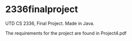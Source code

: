 # 2336finalproject
UTD CS 2336, Final Project. Made in Java.

The requirements for the project are found in Project4.pdf
